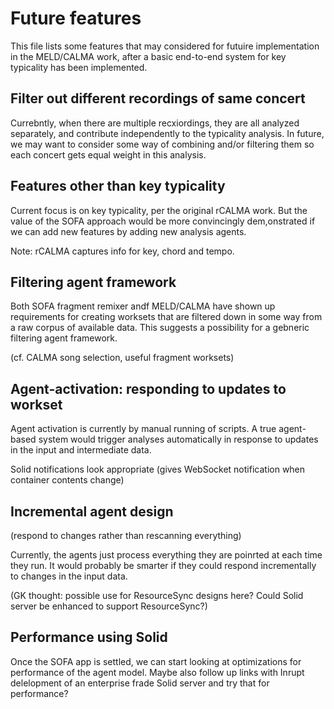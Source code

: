 # Future features

This file lists some features that may considered for futuire implementation in the MELD/CALMA work, after a basic end-to-end system for key typicality has been implemented.


## Filter out different recordings of same concert

Currebntly, when there are multiple recxiordings, they are all analyzed separately, and contribute independently to the typicality analysis.  In future, we may want to consider some way of combining and/or filtering them so each concert gets equal weight in this analysis.


## Features other than key typicality

Current focus is on key typicality, per the original rCALMA work.  But the value of the SOFA approach would be more convincingly dem,onstrated if we can add new features by adding new analysis agents.

Note: rCALMA captures info for key, chord and tempo.

## Filtering agent framework

Both SOFA fragment remixer andf MELD/CALMA have shown up requirements for creating worksets that are filtered down in some way from a raw corpus of available data.  This suggests a possibility for a gebneric filtering agent framework.

(cf. CALMA song selection, useful fragment worksets)

## Agent-activation: responding to updates to workset

Agent activation is currently by manual running of scripts.  A true agent-based system would trigger analyses automatically in response to updates in the input and intermediate data.

Solid notifications look appropriate (gives WebSocket notification when container contents change)

## Incremental agent design 

(respond to changes rather than rescanning everything)

Currently, the agents just process everything they are poinrted at each time they run.  It would probably be smarter if they could respond incrementally to changes in the input data.

(GK thought: possible use for ResourceSync designs here?  Could Solid server be enhanced to support ResourceSync?)

## Performance using Solid

Once the SOFA app is settled, we can start looking at optimizations for performance of the agent model.  Maybe also follow up links with Inrupt delelopment of an enterprise frade Solid server and try that for performance?

